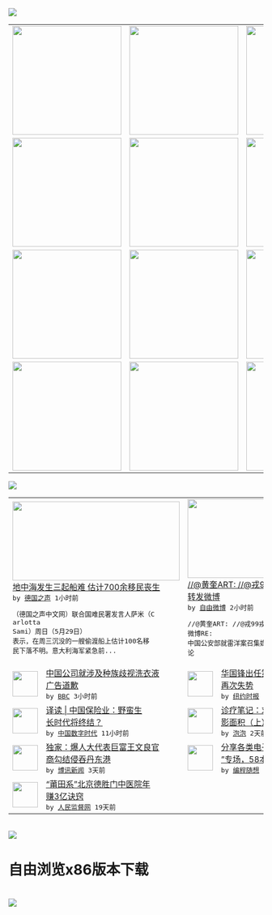 

<a href="https://github.com/greatfire/z/raw/master/FreeBrowser.apk"><img src="https://raw.githubusercontent.com/greatfire/wiki/master/x/header.png" /></a><table><tr><td width="262" align="center" valign="center"><a href="https://github.com/greatfire/wiki/wiki/nyt" title="纽约时报中文网 国际纵览"><img src="https://raw.githubusercontent.com/greatfire/wiki/master/x/nyt_flag.png" width="215"/></a></td><td width="262" align="center" valign="center"><a href="https://github.com/greatfire/wiki/wiki/dw" title=""><img src="https://raw.githubusercontent.com/greatfire/wiki/master/x/dw_flag.png" width="215"/></a></td><td width="262" align="center" valign="center"><a href="https://github.com/greatfire/wiki/wiki/rmjd" title=""><img src="https://raw.githubusercontent.com/greatfire/wiki/master/x/rmjd_flag.png" width="215"/></a></td></tr><tr><td width="262" align="center" valign="center"><a href="https://github.com/paopaonetizen/website" title="泡泡 - 未经审查的互联网信息"><img src="https://raw.githubusercontent.com/greatfire/wiki/master/x/pp_flag.png" width="215"/></a></td><td width="262" align="center" valign="center"><a href="https://github.com/getlantern/mirror" title="以及自由微博和GreatFire.org官方中文论坛"><img src="https://raw.githubusercontent.com/greatfire/wiki/master/x/lantern_flag.png" width="215"/></a></td><td width="262" align="center" valign="center"><a href="https://github.com/cdtmirrors/m/" title=""><img src="https://raw.githubusercontent.com/greatfire/wiki/master/x/cdt_flag.png" width="215"/></a></td></tr><tr><td width="262" align="center" valign="center"><a href="https://github.com/program-think/blog" title="编程随想的博客"><img src="https://raw.githubusercontent.com/greatfire/wiki/master/x/pt_flag.png" width="215"/></a></td><td width="262" align="center" valign="center"><a href="https://github.com/greatfire/wiki/wiki/bbc" title=""><img src="https://raw.githubusercontent.com/greatfire/wiki/master/x/bbc_flag.png" width="215"/></a></td><td width="262" align="center" valign="center"><a href="https://github.com/freeweibo/s" title="自由微博 - 匿名和不受屏蔽的新浪微博搜索"><img src="https://raw.githubusercontent.com/greatfire/wiki/master/x/fw_flag.png" width="215"/></a></td></tr><tr><td width="262" align="center" valign="center"><a href="https://github.com/greatfire/wiki/wiki/google" title=""><img src="https://raw.githubusercontent.com/greatfire/wiki/master/x/google_flag.png" width="215"/></a></td><td width="262" align="center" valign="center"><a href="https://github.com/bxnews/boxun" title=""><img src="https://raw.githubusercontent.com/greatfire/wiki/master/x/bx_flag.png" width="215"/></a></td><td width="262" align="center" valign="center"><a href="https://github.com/greatfire/wiki/wiki/open-source" title="欢迎访问GreatFire.org开发者项目网站"><img src="https://raw.githubusercontent.com/greatfire/wiki/master/x/open-source_flag.png" width="215"/></a></td></tr></table><img src="https://raw.githubusercontent.com/greatfire/wiki/master/x/newsfeed text.png" /><table cols="4"><tr><td colspan="2" width="380"><a href="http://dw.com/p/1Iwcq?maca=chi-GK-text-greatfire-all-chinese-15625-xml-mrss"><img src="http://www.dw.com/image/0,,19283699_302,00.jpg" width="330" height="156"/></a></br><a href="http://dw.com/p/1Iwcq?maca=chi-GK-text-greatfire-all-chinese-15625-xml-mrss">地中海发生三起船难 估计700余移民丧生</a></br><kbd> by <a href="http://dw.de">德国之声</a> 1小时前 </kbd></br><pre>（德国之声中文网）联合国难民署发言人萨米（C<br/>arlotta Sami）周日（5月29日）<br/>表示，在周三沉没的一艘偷渡船上估计100名移<br/>民下落不明。意大利海军紧急前...</pre></td><td colspan="2" width="380"><a href="https://freeweibo.com/weibo/3980523074438826"><img src="http://ww1.sinaimg.cn/large/006frtHVgw1f4cd3e5k9qj30k04fq1kx.jpg" width="330" height="156"/></a></br><a href="https://freeweibo.com/weibo/3980523074438826">//@黄奎ART: //@戎99戎日记:<br/>转发微博</a></br><kbd> by <a href="https://freeweibo.com/">自由微博</a> 2小时前 </kbd></br><pre>//@黄奎ART: //@戎99戎日记:转发<br/>微博RE: 中国公安部就雷洋案召集媒体引导舆<br/>论</pre></td></tr><tr><td><img src="http://a.files.bbci.co.uk/worldservice/live/assets/images/2016/05/29/160529081617_cn_detergent_apologies_144x81_bbcchinese_nocredit.jpg" width="50" height="50"/></td><td width="280"><a href="http://www.bbc.com/zhongwen/simp/china/2016/05/160529_china_detergent_ad_apology">中国公司就涉及种族歧视洗衣液<br/>广告道歉</a></br><kbd> by <a href="http://www.bbc.co.uk/zhongwen/simp">BBC</a> 3小时前 </kbd></td><td><img src="https://static01.nyt.com/images/2008/08/21/world/asia/21hua2.large.jpg" width="50" height="50"/></td><td width="280"><a href="https://d7odklm2qes9e.cloudfront.net/china/20160529/c29hua-1976/">华国锋出任第一副主席，邓小平<br/>再次失势</a></br><kbd> by <a href="http://m.cn.nytimes.com/">纽约时报</a> 9小时前 </kbd></td></tr><tr><td><img src="http://i1.wp.com/chinadigitaltimes.net/chinese/files/2016/05/Screen-Shot-2016-05-28-at-%E4%B8%8B%E5%8D%885.36.17.png?resize=596%2C398" width="50" height="50"/></td><td width="280"><a href="http://feedproxy.google.com/~r/chinadigitaltimes/IyPt/~3/MQaV10CWf0A/">译读 | 中国保险业：野蛮生<br/>长时代将终结？</a></br><kbd> by <a href="http://chinadigitaltimes.net/chinese/">中国数字时代</a> 11小时前 </kbd></td><td><img src="https://pao-pao.net/sites/pao-pao.net/files/styles/large/public/yi_wen_zhong_tu_.jpg?itok=9p3G149f" width="50" height="50"/></td><td width="280"><a href="https://pao-pao.net/article/701">诊疗笔记：求极权社会的心理阴<br/>影面积（上）</a></br><kbd> by <a href="https://pao-pao.net">泡泡</a> 2天前 </kbd></td></tr><tr><td><img src="http://www.boxun.com/news/images/2016/05/201605262048china1.jpg" width="50" height="50"/></td><td width="280"><a href="http://www.boxun.com/news/gb/china/2016/05/201605262048.shtml">独家：爆人大代表巨富王文良官<br/>商勾结侵吞丹东港</a></br><kbd> by <a href="http://www.boxun.com">博讯新闻</a> 3天前 </kbd></td><td><img src="https://raw.githubusercontent.com/greatfire/wiki/master/x/pt_logo.png" width="50" height="50"/></td><td width="280"><a href="http://feedproxy.google.com/~r/programthink/~3/gW7pAXwOLyA/share-books.html">分享各类电子书（“TXT格式<br/>”专场，58本）</a></br><kbd> by <a href="http://program-think.blogspot.com">编程随想</a> 9天前 </kbd></td></tr><tr><td><img src="http://www.rmjdw.com/uploads/160510/3-1605102102421C.jpg" width="50" height="50"/></td><td width="280"><a href="http://www.rmjdw.com//tebiebaodao/20160510/15526.html">“莆田系”北京德胜门中医院年<br/>赚3亿诀窍 </a></br><kbd> by <a href="http://www.rmjdw.com/">人民监督网</a> 19天前 </kbd></td></table></br><a href="https://github.com/greatfire/z/raw/master/FreeBrowser.apk"><img src="https://raw.githubusercontent.com/greatfire/wiki/master/x/download app.png" /></a><h1>自由浏览x86版本下载<h1><a href="https://github.com/greatfire/z/raw/master/FreeBrowser-x86.apk"><img src="https://raw.githubusercontent.com/greatfire/images/master/fb86.qr.png" /></a>